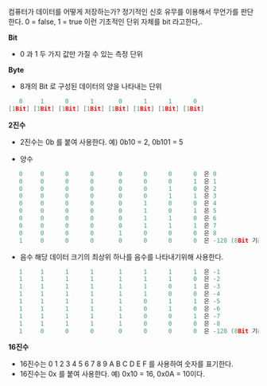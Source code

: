 컴퓨터가 데이터를 어떻게 저장하는가?  정기적인 신호 유무를 이용해서 무언가를 판단한다. 0 = false, 1 = true 이런 기초적인 단위 자체를 bit 라고한다,.

**Bit**
- 0 과 1 두 가지 값만 가질 수 있는 측정 단위
  
**Byte**
- 8개의 Bit 로 구성된 데이터의 양을 나타내는 단위
```C++
   0     1      0      1       0      1      1      0  
[1Bit] [1Bit] [1Bit] [1Bit] [1Bit] [1Bit] [1Bit] [1Bit]  
```

**2진수**
- 2진수는 0b 를 붙여 사용한다. 예) 0b10 = 2, 0b101 = 5

- 양수
```C++
   0     0      0      0       0      0      0      0  은 0
   0     0      0      0       0      0      0      1  은 1
   0     0      0      0       0      0      1      0  은 2
   0     0      0      0       0      0      1      1  은 3
   0     0      0      0       0      1      0      0  은 4
   0     0      0      0       0      1      0      1  은 5
   0     0      0      0       0      1      1      0  은 6
   0     0      0      0       0      1      1      1  은 7
   0     0      0      0       1      0      0      0  은 8
   1     0      0      0       0      0      0      0  은 -128 (8Bit 기준)
   ```
- 음수
해당 데이터 크기의 최상위 하나를 음수를 나타내기위해 사용한다.
```C++
   1     1      1      1       1      1      1      1  은 -1
   1     1      1      1       1      1      1      0  은 -2   
   1     1      1      1       1      1      0      1  은 -3
   1     1      1      1       1      1      0      0  은 -4   
   1     1      1      1       1      0      1      1  은 -5
   1     1      1      1       1      0      1      0  은 -6
   1     1      1      1       1      0      0      1  은 -7
   1     1      1      1       1      0      0      0  은 -8
   1     0      0      0       0      0      0      0  은 -128 (8Bit 기준)
   ```

**16진수**
- 16진수는 0 1 2 3 4 5 6 7 8 9 A B C D E F 를 사용하여 숫자를 표기한다.
- 16진수는 0x 를 붙여 사용한다. 예) 0x10 = 16, 0x0A = 10이다.
